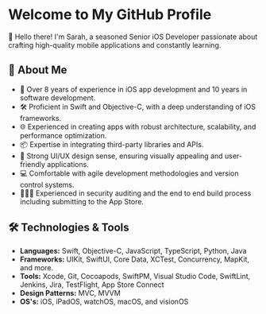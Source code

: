 # Welcome to My GitHub Profile

👋 Hello there! I'm Sarah, a seasoned Senior iOS Developer passionate about crafting high-quality mobile applications and constantly learning.

## 🚀 About Me

- 📱 Over 8 years of experience in iOS app development and 10 years in software development.
- 🛠️ Proficient in Swift and Objective-C, with a deep understanding of iOS frameworks.
- 🌐 Experienced in creating apps with robust architecture, scalability, and performance optimization.
- 📦 Expertise in integrating third-party libraries and APIs.
- 🎨 Strong UI/UX design sense, ensuring visually appealing and user-friendly applications.
- 💻 Comfortable with agile development methodologies and version control systems.
- 🕵🏻‍♀️ Experienced in security auditing and the end to end build process including submitting to the App Store.

## 🛠️ Technologies & Tools

- **Languages:** Swift, Objective-C, JavaScript, TypeScript, Python, Java
- **Frameworks:** UIKit, SwiftUI, Core Data, XCTest, Concurrency, MapKit, and more.
- **Tools:** Xcode, Git, Cocoapods, SwiftPM, Visual Studio Code, SwiftLint, Jenkins, Jira, TestFlight, App Store Connect
- **Design Patterns:** MVC, MVVM
- **OS's:** iOS, iPadOS, watchOS, macOS, and visionOS

